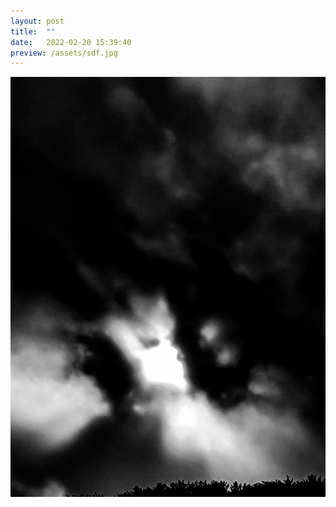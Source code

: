 ```yaml
---
layout: post
title:  ""
date:   2022-02-20 15:39:40
preview: /assets/sdf.jpg
---
```


![Picture 1](/assets/sdf.jpg)